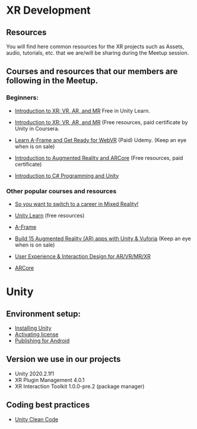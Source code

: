 # XR Development

## Resources
You will find here common resources for the XR projects such as Assets, audio, tutorials, etc. that we are/will be sharing during the Meetup session.

## Courses and resources that our members are following in the Meetup.

### Beginners:

* [Introduction to XR: VR, AR, and MR](https://learn.unity.com/course/introduction-to-xr-vr-ar-and-mr-foundations) Free in Unity Learn.

* [Introduction to XR: VR, AR, and MR](https://www.coursera.org/learn/xr-introduction) (Free resources, paid certificate by Unity in Coursera.

* [Learn A-Frame and Get Ready for WebVR](https://www.udemy.com/course/learn-a-frame-and-get-ready-for-webvr/) (Paid) Udemy. (Keep an eye when is on sale)

* [Introduction to Augmented Reality and ARCore](https://www.coursera.org/learn/ar) (Free resources, paid certificate)

* [Introduction to C# Programming and Unity](https://www.coursera.org/learn/introduction-programming-unity)


### Other popular courses and resources

* [So you want to switch to a career in Mixed Reality!](https://docs.microsoft.com/en-us/events/ignite-mar-2021/azure/learning-zone/lrn237/) 

* [Unity Learn](https://learn.unity.com/) (free resources)

* [A-Frame](https://aframe.io/)

* [Build 15 Augmented Reality (AR) apps with Unity & Vuforia](https://www.udemy.com/course/develop-augmented-reality-book-ar-business-card-with-unity/) (Keep an eye when is on sale)

* [User Experience & Interaction Design for AR/VR/MR/XR](https://www.coursera.org/learn/user-experience-interaction-design-augmented-virtual-mixed-extended-reality)

* [ARCore](https://developers.google.com/ar)


# Unity 

## Environment setup:
* [Installing Unity](https://unity3d.com/get-unity/download)
* [Activating license](https://support.unity.com/hc/en-us/articles/211438683-How-do-I-activate-my-license-)
* [Publishing for Android](https://learn.unity.com/tutorial/publishing-for-android)

## Version we use in our projects 
+ Unity 2020.2.1f1  
+ XR Plugin Management 4.0.1
+ XR Interaction Toolkit 1.0.0-pre.2 (package manager)

## Coding best practices
* [Unity Clean Code](https://github.com/sampaiodias/unity-clean-code)